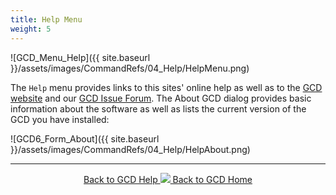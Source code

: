 ```yaml
---
title: Help Menu
weight: 5
---
```


![GCD_Menu_Help]({{ site.baseurl }}/assets/images/CommandRefs/04_Help/HelpMenu.png)



The `Help` menu provides links to this sites' online help as well as to the [GCD website](http://gcd.joewheaton.org/) and our [GCD Issue Forum](https://github.com/Riverscapes/gcd/issues). The About GCD dialog provides basic information about the software as well as lists the current version of the GCD you have installed:

![GCD6_Form_About]({{ site.baseurl }}/assets/images/CommandRefs/04_Help/HelpAbout.png)



------
<div align="center">
	<a class="hollow button" href="{{ site.baseurl }}/Help"><i class="fa fa-chevron-circle-left"></i>  Back to GCD Help </a>  
	<a class="hollow button" href="{{ site.baseurl }}/"><img src="{{ site.baseurl}}/assets/images/icons/GCDAddIn.png">  Back to GCD Home </a>  
</div>
